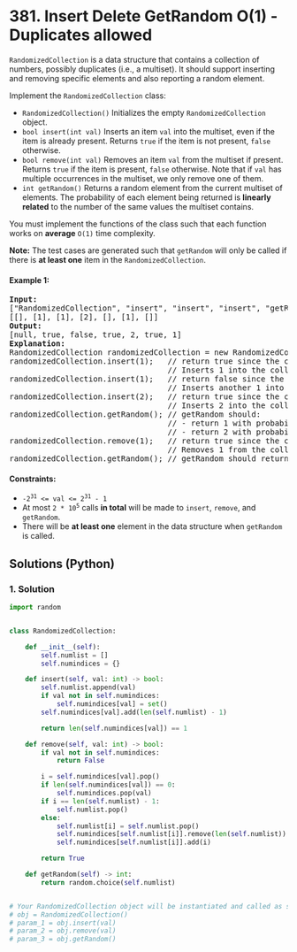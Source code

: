 # 381. Insert Delete GetRandom O(1) - Duplicates allowed
`RandomizedCollection` is a data structure that contains a collection of numbers, possibly duplicates (i.e., a multiset). It should support inserting and removing specific elements and also reporting a random element.

Implement the `RandomizedCollection` class:
* `RandomizedCollection()` Initializes the empty `RandomizedCollection` object.
* `bool insert(int val)` Inserts an item `val` into the multiset, even if the item is already present. Returns `true` if the item is not present, `false` otherwise.
* `bool remove(int val)` Removes an item `val` from the multiset if present. Returns `true` if the item is present, `false` otherwise. Note that if `val` has multiple occurrences in the multiset, we only remove one of them.
* `int getRandom()` Returns a random element from the current multiset of elements. The probability of each element being returned is **linearly related** to the number of the same values the multiset contains.

You must implement the functions of the class such that each function works on **average** `O(1)` time complexity.

**Note:** The test cases are generated such that `getRandom` will only be called if there is **at least one** item in the `RandomizedCollection`.

#### Example 1:
<pre>
<strong>Input:</strong>
["RandomizedCollection", "insert", "insert", "insert", "getRandom", "remove", "getRandom"]
[[], [1], [1], [2], [], [1], []]
<strong>Output:</strong>
[null, true, false, true, 2, true, 1]
<strong>Explanation:</strong>
RandomizedCollection randomizedCollection = new RandomizedCollection();
randomizedCollection.insert(1);   // return true since the collection does not contain 1.
                                  // Inserts 1 into the collection.
randomizedCollection.insert(1);   // return false since the collection contains 1.
                                  // Inserts another 1 into the collection. Collection now contains [1,1].
randomizedCollection.insert(2);   // return true since the collection does not contain 2.
                                  // Inserts 2 into the collection. Collection now contains [1,1,2].
randomizedCollection.getRandom(); // getRandom should:
                                  // - return 1 with probability 2/3, or
                                  // - return 2 with probability 1/3.
randomizedCollection.remove(1);   // return true since the collection contains 1.
                                  // Removes 1 from the collection. Collection now contains [1,2].
randomizedCollection.getRandom(); // getRandom should return 1 or 2, both equally likely.
</pre>

#### Constraints:
* <code>-2<sup>31</sup> <= val <= 2<sup>31</sup> - 1</code>
* At most <code>2 * 10<sup>5</sup></code> calls **in total** will be made to `insert`, `remove`, and `getRandom`.
* There will be **at least one** element in the data structure when `getRandom` is called.

## Solutions (Python)

### 1. Solution
```Python
import random


class RandomizedCollection:

    def __init__(self):
        self.numlist = []
        self.numindices = {}

    def insert(self, val: int) -> bool:
        self.numlist.append(val)
        if val not in self.numindices:
            self.numindices[val] = set()
        self.numindices[val].add(len(self.numlist) - 1)

        return len(self.numindices[val]) == 1

    def remove(self, val: int) -> bool:
        if val not in self.numindices:
            return False

        i = self.numindices[val].pop()
        if len(self.numindices[val]) == 0:
            self.numindices.pop(val)
        if i == len(self.numlist) - 1:
            self.numlist.pop()
        else:
            self.numlist[i] = self.numlist.pop()
            self.numindices[self.numlist[i]].remove(len(self.numlist))
            self.numindices[self.numlist[i]].add(i)

        return True

    def getRandom(self) -> int:
        return random.choice(self.numlist)


# Your RandomizedCollection object will be instantiated and called as such:
# obj = RandomizedCollection()
# param_1 = obj.insert(val)
# param_2 = obj.remove(val)
# param_3 = obj.getRandom()
```
